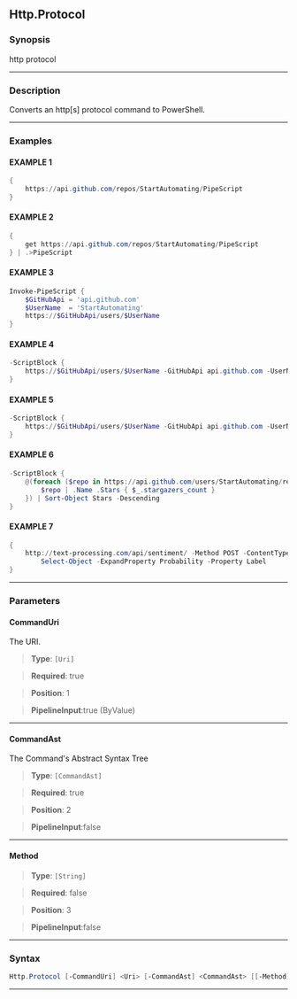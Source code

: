 Http.Protocol
-------------
### Synopsis
http protocol

---
### Description

Converts an http[s] protocol command to PowerShell.

---
### Examples
#### EXAMPLE 1
```PowerShell
{
    https://api.github.com/repos/StartAutomating/PipeScript
}
```

#### EXAMPLE 2
```PowerShell
{
    get https://api.github.com/repos/StartAutomating/PipeScript
} | .>PipeScript
```

#### EXAMPLE 3
```PowerShell
Invoke-PipeScript {
    $GitHubApi = 'api.github.com'
    $UserName  = 'StartAutomating'
    https://$GitHubApi/users/$UserName
}
```

#### EXAMPLE 4
```PowerShell
-ScriptBlock {
    https://$GitHubApi/users/$UserName -GitHubApi api.github.com -UserName StartAutomating
}
```

#### EXAMPLE 5
```PowerShell
-ScriptBlock {
    https://$GitHubApi/users/$UserName -GitHubApi api.github.com -UserName StartAutomating
}
```

#### EXAMPLE 6
```PowerShell
-ScriptBlock {
    @(foreach ($repo in https://api.github.com/users/StartAutomating/repos?per_page=100) {
        $repo | .Name .Stars { $_.stargazers_count }
    }) | Sort-Object Stars -Descending
}
```

#### EXAMPLE 7
```PowerShell
{
    http://text-processing.com/api/sentiment/ -Method POST -ContentType 'application/x-www-form-urlencoded' -Body "text=amazing!" |
        Select-Object -ExpandProperty Probability -Property Label
}
```

---
### Parameters
#### **CommandUri**

The URI.



> **Type**: ```[Uri]```

> **Required**: true

> **Position**: 1

> **PipelineInput**:true (ByValue)



---
#### **CommandAst**

The Command's Abstract Syntax Tree



> **Type**: ```[CommandAst]```

> **Required**: true

> **Position**: 2

> **PipelineInput**:false



---
#### **Method**

> **Type**: ```[String]```

> **Required**: false

> **Position**: 3

> **PipelineInput**:false



---
### Syntax
```PowerShell
Http.Protocol [-CommandUri] <Uri> [-CommandAst] <CommandAst> [[-Method] <String>] [<CommonParameters>]
```
---

